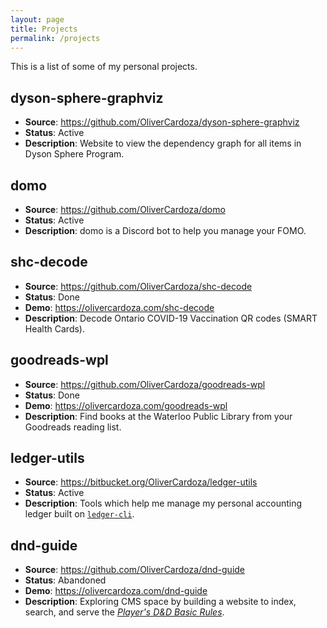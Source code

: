 ```yaml
---
layout: page
title: Projects
permalink: /projects
---
```

This is a list of some of my personal projects.

## dyson-sphere-graphviz
* **Source**: <https://github.com/OliverCardoza/dyson-sphere-graphviz>
* **Status**: Active
* **Description**: Website to view the dependency graph for all items in Dyson Sphere Program.

## domo
* **Source**: <https://github.com/OliverCardoza/domo>
* **Status**: Active
* **Description**: domo is a Discord bot to help you manage your FOMO.

## shc-decode
* **Source**: <https://github.com/OliverCardoza/shc-decode>
* **Status**: Done
* **Demo**: <https://olivercardoza.com/shc-decode>
* **Description**: Decode Ontario COVID-19 Vaccination QR codes (SMART Health Cards).

## goodreads-wpl
* **Source**: <https://github.com/OliverCardoza/goodreads-wpl>
* **Status**: Done
* **Demo**: <https://olivercardoza.com/goodreads-wpl>
* **Description**: Find books at the Waterloo Public Library from your Goodreads
reading list.

## ledger-utils
* **Source**: <https://bitbucket.org/OliverCardoza/ledger-utils>
* **Status**: Active
* **Description**: Tools which help me manage my personal accounting ledger built
on [`ledger-cli`](http://ledger-cli.org/).

## dnd-guide
* **Source**: <https://github.com/OliverCardoza/dnd-guide>
* **Status**: Abandoned
* **Demo**: <https://olivercardoza.com/dnd-guide>
* **Description**: Exploring CMS space by building a website to index, search,
and serve the [*Player's D&D Basic Rules*](
http://dnd.wizards.com/articles/features/basicrules).
